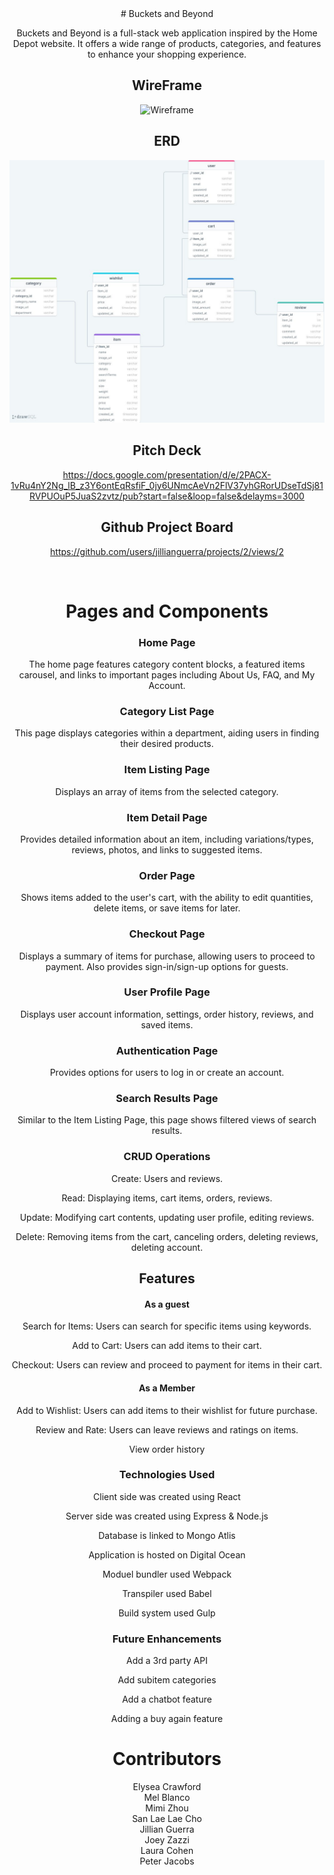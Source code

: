 <div style="text-align: center;">
  # Buckets and Beyond

  Buckets and Beyond is a full-stack web application inspired by the Home Depot website. It offers a wide range of products, categories, and features to enhance your shopping experience.
 
 
  ## WireFrame
  ![Wireframe](https://github.com/JoeyZ56/home-depot/assets/127636815/0e979c22-aa03-4273-9dd3-8ec47330581f)

  ## ERD
  ![Alt text](image.png)
	

  ## Pitch Deck
  https://docs.google.com/presentation/d/e/2PACX-1vRu4nY2Ng_lB_z3Y6ontEqRsfiF_0jy6UNmcAeVn2FlV37yhGRorUDseTdSj81RVPUOuP5JuaS2zvtz/pub?start=false&loop=false&delayms=3000

  ## Github Project Board
  https://github.com/users/jillianguerra/projects/2/views/2

</div>
</br>

<div style="text-align: center;">



# Pages and Components

### Home Page
The home page features category content blocks, a featured items carousel, and links to important pages including About Us, FAQ, and My Account.

### Category List Page

This page displays categories within a department, aiding users in finding their desired products.

### Item Listing Page

Displays an array of items from the selected category.

### Item Detail Page

Provides detailed information about an item, including variations/types, reviews, photos, and links to suggested items.

### Order Page

Shows items added to the user's cart, with the ability to edit quantities, delete items, or save items for later.

### Checkout Page

Displays a summary of items for purchase, allowing users to proceed to payment. Also provides sign-in/sign-up options for guests.

### User Profile Page

Displays user account information, settings, order history, reviews, and saved items.

### Authentication Page

Provides options for users to log in or create an account.

### Search Results Page

Similar to the Item Listing Page, this page shows filtered views of search results.

### CRUD Operations

Create: Users and reviews.

Read: Displaying items, cart items, orders, reviews.

Update: Modifying cart contents, updating user profile, editing reviews.

Delete: Removing items from the cart, canceling orders, deleting reviews, deleting account.

## Features

#### As a guest

Search for Items: Users can search for specific items using keywords.

Add to Cart: Users can add items to their cart.

Checkout: Users can review and proceed to payment for items in their cart.


#### As a Member

Add to Wishlist: Users can add items to their wishlist for future purchase.

Review and Rate: Users can leave reviews and ratings on items.

View order history

### Technologies Used

Client side was created using React

Server side was created using Express & Node.js

Database is linked to Mongo Atlis 

Application is hosted on Digital Ocean

Moduel bundler used Webpack

Transpiler used Babel

Build system used Gulp




### Future Enhancements

Add a 3rd party API

Add subitem categories

Add a chatbot feature

Adding a buy again feature

# Contributors

Elysea Crawford</br> 
Mel Blanco</br> 
Mimi Zhou</br> 
San Lae Lae Cho</br> 
Jillian Guerra</br> 
Joey Zazzi</br> 
Laura Cohen</br> 
Peter Jacobs</br> 

</div>






